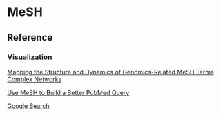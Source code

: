 # MeSH
## Reference
### Visualization
[Mapping the Structure and Dynamics of Genomics-Related MeSH Terms Complex Networks](https://www.researchgate.net/figure/Circos-plot-of-MeSH-tree-headings-Circos-plot-displaying-the-interconnectivity-among_fig4_261372031)

[Use MeSH to Build a Better PubMed Query](https://www.youtube.com/watch?v=uyF8uQY9wys)

[Google Search](https://www.google.co.kr/search?q=tree+classification+visualization&tbm=isch&tbs=rimg:CUpX3HmHlS6kIjiKMp1LOIzQxgs1_1f84FvveEbvp2Aol6jJlUzrMrmuhOCFMFUajNvebLpfwiuz1aeClYEfoyPUvaSoSCYoynUs4jNDGEYhe5uWUE7LVKhIJCzX9_1zgW-94RVWam9yn2aRAqEgkRu-nYCiXqMhGaD3QhqcfTQSoSCWVTOsyua6E4Efr7xp_18eRXyKhIJIUwVRqM295sRJyaGhhKRKRsqEgkul_1CK7PVp4BFXerBTPzSz2CoSCaVgR-jI9S9pEZ5yINiCHZUF&tbo=u&sa=X&ved=0ahUKEwik39Ck4t7ZAhUKU7wKHdxYD_0Q9C8IGQ&biw=1280&bih=1229&dpr=2)
